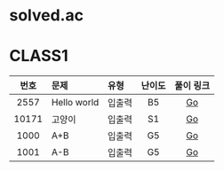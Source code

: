 
# solved.ac
 


# CLASS1
| 번호 |  문제  | 유형   |         난이도          |        풀이 링크         |
|:---:	|:---	|:---	|:--:|:---:|
|2557|Hello world|입출력| B5 | <a href="토마토[7576].ipynb">Go</a>||
|10171|고양이|입출력|S1| <a href="숨바꼭질[1697].ipynb">Go</a>|
|1000|A+B|입출력|G5| <a href="이모티콘[14226].ipynb">Go</a>|
|1001|A-B|입출력|G5| <a href="숨바꼭질3[13549].ipynb">Go</a>|

